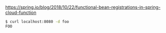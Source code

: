 https://spring.io/blog/2018/10/22/functional-bean-registrations-in-spring-cloud-function

```bash
$ curl localhost:8080 -d foo
FOO
```